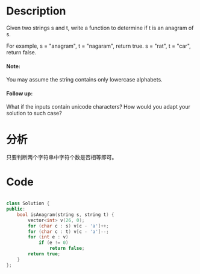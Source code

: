 # Description 
Given two strings s and t, write a function to determine if t is an anagram of s.

For example,
s = "anagram", t = "nagaram", return true.
s = "rat", t = "car", return false.

#### Note:
You may assume the string contains only lowercase alphabets.

#### Follow up:
What if the inputs contain unicode characters? How would you adapt your solution to such case?

# 分析
只要判断两个字符串中字符个数是否相等即可。

# Code 
```c++

class Solution {
public:
    bool isAnagram(string s, string t) {
        vector<int> v(26, 0);
        for (char c : s) v[c - 'a']++;
        for (char c : t) v[c - 'a']--;
        for (int e : v)
            if (e != 0)
                return false;
        return true;
    }
};

```

